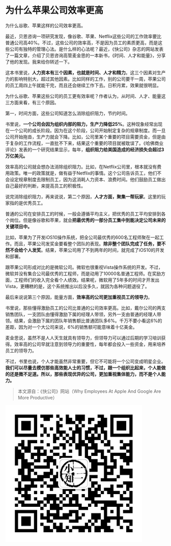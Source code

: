 # 为什么苹果公司效率更高

为什么谷歌、苹果这样的公司效率更高。

最近，贝恩咨询一项研究发现，像谷歌、苹果、Netflix这些公司的工作效率要比普通公司高40%。不过，这些公司的效率高，不是因为员工的素质更高，而是这些公司有独特的管理心法。是什么样的心法呢？最近，《快公司》杂志的网站发表了一篇文章，介绍了贝恩咨询高管麦金思的一本新书，《时间、人才和能量》，分享了他的发现。我来给你转述一下。

这本书里说，**人力资本有三个因素，也就是时间、人才和精力**。这三个因素对生产力的影响特别大，超过其他因素。比如同样的工作，别的公司要干一周，苹果公司的员工周四上午就能干完，而且还会继续工作下去。日积月累，效果就很明显。

为什么谷歌、苹果这些公司的员工更有效率呢？作者认为，从时间、人才、能量这三方面来看，有三个原因。

第一，时间方面，这些公司知道怎么消除组织阻力，节约时间。

书里说，**一个公司会因为组织内部的阻力，生产力降低25%**。这种现象经常出现在一个公司的成长阶段。因为在这个阶段，公司开始制定复杂的规章制度。而一旦公司开始拖沓，生产力就会下降。比如，公司里某个重要的项目需要资金，但是由于复杂的工作流程，一直批不下来，结果这个重要的项目就被耽误了。《哈佛商业评论》发表的一个研究结果显示，每年，**组织阻力给美国造成的经济损失会超过3万亿美元。**

效率高的公司就会想办法消除组织阻力。比如，在Netflix公司里，根本就没有费用政策。唯一的政策就是，做有益于Netflix的事情。这个公司告诉员工，他们不会设定规章制度去限制员工，因为这消耗人力资本、浪费时间。他们鼓励员工做出自己最好的判断，来提高员工的积极性。

说完消除组织阻力，再来说说，第二个原因，**人才方面，聚集一帮玩家**。这里的玩家指的是优秀员工。

普通的公司在安排员工的时候，一般会遵循平均主义，把优秀的员工平均安排到各个岗位。但是像谷歌和苹果，就会**把最优秀的一部分员工集中到能决定公司未来的关键项目中。**

比如，苹果为了开发iOS10操作系统，把全公司最优秀的600名工程师聚在一起工作。而且，苹果公司发奖金要看整个团队的表现。**除非整个团队完成了任务，要不然不会给个人发奖**。结果，苹果公司用了不到两年的时间，就完成了iOS10的开发和部署。

跟苹果公司形成对比的是微软公司。微软也很重视Vista操作系统的开发。不过，微软并没有集合公司最优秀的工程师，而是动用了10000名普通工程师。在奖励方面，工程师们的收入完全看个人绩效。结果呢，微软用了5年多的时间才开发出Vista，更糟糕的是，这个系统推出以后没多久，就因为各种问题退役了。

最后来说说第三个原因，能量方面，**效率高的公司更加重视员工的领导力**。

书里说，那些懂得激励员工的公司比普通的公司效率更高。比如，戴尔公司的两支销售团队，一支团队由懂得激励下属的经理人带领，另外一支由普通的经理人带领。结果，会激励下属的团队年销售额比普通团队多6%。千万不要小看这6%的差距，因为对一个大公司来说，6%的销售额可能意味着十亿美金。

麦金思说，虽然不是人人天生就具有领导力，但领导力可以通过后期的学习培训获得。效率高的公司早就注意到领导力的重要性，每年都会投入一些资金，用来培养员工的领导力。

不过，书里也说，个人才能虽然非常重要，但它不可能将一个公司变成明星企业。**我们可以尽量去模仿那些高效能人士的习惯，不过，跟一个组织比起来，个人能做的还是微不足道。所以，那些表现优异的公司，更加重视集体能力，而不是个人能力。**

> 本文源自：《快公司》网站（Why Employees At Apple And Google Are More Productive）

![](/assets/qrcode_for_gh_d18f04999bdb_430.jpg)


